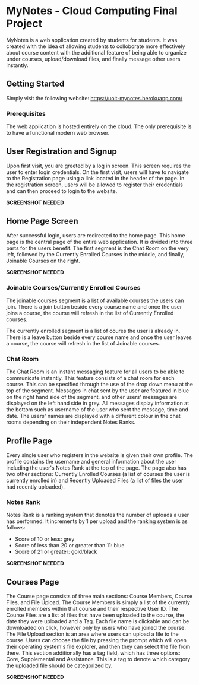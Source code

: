# MyNotes - Cloud Computing Final Project


MyNotes is a web application created by students for students. It was created with the idea of allowing students to colloborate more effectively about course content with the additional feature of being able to organize under courses, upload/download files, and finally message other users instantly. 

## Getting Started

Simply visit the following website: https://uoit-mynotes.herokuapp.com/ 

### Prerequisites

The web application is hosted entirely on the cloud. The only prerequisite is to have a functional modern web browser.

## User Registration and Signup

Upon first visit, you are greeted by a log in screen. This screen requires the user to enter login credentials. On the first visit, users will have to navigate to the 
Registration page using a link located in the header of the page. In the registration screen, users will be allowed to register their credentials and can then proceed to login to the website. 

**SCREENSHOT NEEDED**

## Home Page Screen

After successful login, users are redirected to the home page. This home page is the central page of the entire web application. It is divided into three parts for the users benefit. The first segment is the Chat Room on the very left, followed by the Currently Enrolled Courses in the middle, and finally, Joinable Courses on the right. 

**SCREENSHOT NEEDED**

### Joinable Courses/Currently Enrolled Courses

The joinable courses segment is a list of available courses the users can join. There is a join button beside every course name and once the user joins a course, the course will refresh in the list of Currently Enrolled courses.  

The currently enrolled segment is a list of coures the user is already in. There is a leave button beside every course name and once the user leaves a course, the course will refresh in the list of Joinable courses.  

### Chat Room

The Chat Room is an instant messaging feature for all users to be able to communicate instantly. This feature consists of a chat room for each course. This can be specified through the use of the drop down menu at the top of the segment. Messages in chat sent by the user are featured in blue on the right hand side of the segment, and other users' messages are displayed on the left hand side in grey. All messages display information at the bottom such as username of the user who sent the message, time and date. The users' names are displayed with a different colour in the chat rooms depending on their independent Notes Ranks. 


## Profile Page

Every single user who registers in the website is given their own profile. The profile contains the username and general information about the user including the user's Notes Rank at the top of the page. The page also has two other sections: Currently Enrolled Courses (a list of courses the user is currently enrolled in) and Recently Uploaded Files (a list of files the user had recently uploaded). 

### Notes Rank

Notes Rank is a ranking system that denotes the number of uploads a user has performed. It increments by 1 per upload and the ranking system is as follows:
  - Score of 10 or less: grey
  - Score of less than 20 or greater than 11: blue
  - Score of 21 or greater: gold/black

**SCREENSHOT NEEDED**

## Courses Page

The Course page consists of three main sections: Course Members, Course Files, and File Upload. The Course Members is simply a list of the currently enrolled members within that course and their respective User ID. The Course Files are a list of files that have been uploaded to the course, the date they were uploaded and a Tag. Each file name is clickable and can be downloaded on click, however only by users who have joined the course. The File Upload section is an area where users can upload a file to the course. Users can choose the file by pressing the prompt which will open their operating system's file explorer, and then they can select the file from there. This section additionally has a tag field, which has three options: Core, Supplemental and Assistance. This is a tag to denote which category the uploaded file should be categorized by. 

**SCREENSHOT NEEDED**

